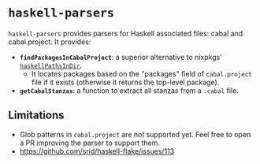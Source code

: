# `haskell-parsers`

`haskell-parsers` provides parsers for Haskell associated files: cabal and cabal.project. It provides:

- **`findPackagesInCabalProject`**: a superior alternative to nixpkgs' [`haskellPathsInDir`](https://github.com/NixOS/nixpkgs/blob/f991762ea1345d850c06cd9947700f3b08a12616/lib/filesystem.nix#L18).
  - It locates packages based on the "packages" field of `cabal.project` file if it exists (otherwise it returns the top-level package).
- **`getCabalStanzas`**: a function to extract all stanzas from a `.cabal` file.

## Limitations

- Glob patterns in `cabal.project` are not supported yet. Feel free to open a PR improving the parser to support them.
- https://github.com/srid/haskell-flake/issues/113
